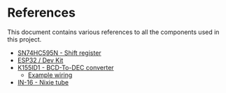 # References
This document contains various references to all the components used in this project.

- [SN74HC595N - Shift register](https://i.imgur.com/DETzh7g.png)</br>
- [ESP32 / Dev Kit](https://i2.wp.com/randomnerdtutorials.com/wp-content/uploads/2018/08/ESP32-DOIT-DEVKIT-V1-Board-Pinout-36-GPIOs-updated.jpg?w=840&ssl=1)</br>
- [K155ID1 - BCD-To-DEC converter](https://tubehobby.com/datasheets/k155id1.pdf)</br>
  - [Example wiring](https://cdn.hackaday.io/images/408171416055153702.png)</br>
- [IN-16 - Nixie tube](https://tubehobby.com/datasheets/in16.pdf)
